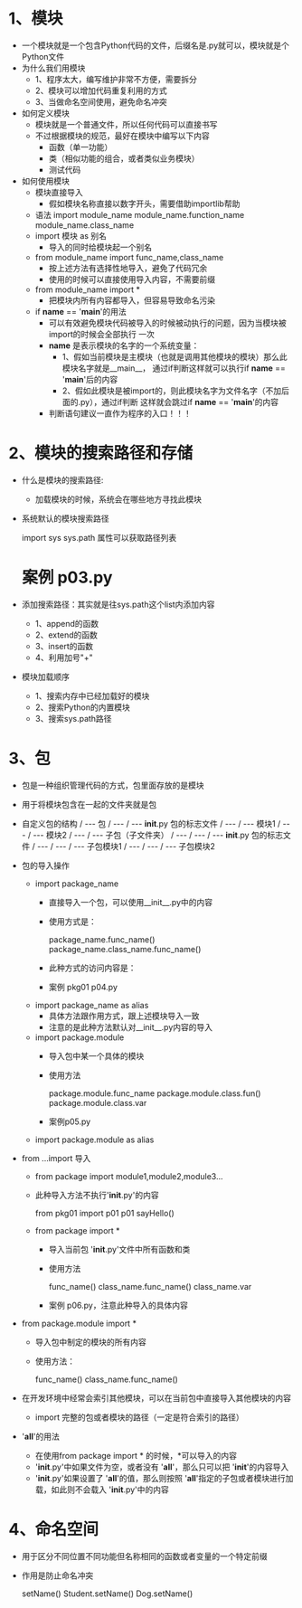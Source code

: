 # 1、模块
- 一个模块就是一个包含Python代码的文件，后缀名是.py就可以，模块就是个Python文件
- 为什么我们用模块
    - 1、程序太大，编写维护非常不方便，需要拆分
    - 2、模块可以增加代码重复利用的方式
    - 3、当做命名空间使用，避免命名冲突
- 如何定义模块
    - 模块就是一个普通文件，所以任何代码可以直接书写
    - 不过根据模块的规范，最好在模块中编写以下内容
        - 函数（单一功能）
        - 类（相似功能的组合，或者类似业务模块）
        - 测试代码
- 如何使用模块
    - 模块直接导入
        - 假如模块名称直接以数字开头，需要借助importlib帮助
    - 语法
        import module_name
        module_name.function_name
        module_name.class_name 
    - import 模块 as 别名
        - 导入的同时给模块起一个别名
    - from module_name import func_name,class_name
        - 按上述方法有选择性地导入，避免了代码冗余
        - 使用的时候可以直接使用导入内容，不需要前缀
    - from module_name import *
        - 把模块内所有内容都导入，但容易导致命名污染
    - if __name__ == '__main__'的用法
        - 可以有效避免模块代码被导入的时候被动执行的问题，因为当模块被import的时候会全部执行
        一次
        - __name__ 是表示模块的名字的一个系统变量：
            - 1、假如当前模块是主模块（也就是调用其他模块的模块）那么此模块名字就是__main__，
            通过if判断这样就可以执行if __name__ == '__main__'后的内容
            - 2、假如此模块是被import的，则此模块名字为文件名字（不加后面的.py），通过if判断
            这样就会跳过if __name__ == '__main__'的内容
        - 判断语句建议一直作为程序的入口！！！

# 2、模块的搜索路径和存储
- 什么是模块的搜索路径:
    - 加载模块的时候，系统会在哪些地方寻找此模块
- 系统默认的模块搜索路径
    
    import sys
    sys.path 属性可以获取路径列表
    # 案例 p03.py
    
- 添加搜索路径：其实就是往sys.path这个list内添加内容
    - 1、append的函数
    - 2、extend的函数
    - 3、insert的函数
    - 4、利用加号"+"
- 模块加载顺序
    - 1、搜索内存中已经加载好的模块
    - 2、搜索Python的内置模块
    - 3、搜索sys.path路径

# 3、包
- 包是一种组织管理代码的方式，包里面存放的是模块
- 用于将模块包含在一起的文件夹就是包
- 自定义包的结构
    / --- 包
    / --- / --- __init__.py 包的标志文件
    / --- / --- 模块1
    / --- / --- 模块2
    / --- / --- 子包（子文件夹）
    / --- / --- / --- __init__.py 包的标志文件
    / --- / --- / --- 子包模块1
    / --- / --- / --- 子包模块2
- 包的导入操作
    - import package_name
        - 直接导入一个包，可以使用__init__.py中的内容
        - 使用方式是：
            
            package_name.func_name()
            package_name.class_name.func_name()
        - 此种方式的访问内容是：
        - 案例 pkg01 p04.py
    - import package_name as alias
        - 具体方法跟作用方式，跟上述模块导入一致
        - 注意的是此种方法默认对__init__.py内容的导入
    - import package.module
        - 导入包中某一个具体的模块
        - 使用方法
            
            package.module.func_name
            package.module.class.fun()
            package.module.class.var
        - 案例p05.py
    - import package.module as alias
   
- from ...import 导入
    - from package import module1,module2,module3...
    - 此种导入方法不执行'__init__.py'的内容
        
        from pkg01 import p01
        p01 sayHello() 
    - from package import *
        - 导入当前包 '__init__.py'文件中所有函数和类
        - 使用方法
            
            func_name()
            class_name.func_name()
            class_name.var
        - 案例 p06.py，注意此种导入的具体内容
        
- from package.module import *
    - 导入包中制定的模块的所有内容
    - 使用方法：
        
        func_name()
        class_name.func_name()
    
- 在开发环境中经常会索引其他模块，可以在当前包中直接导入其他模块的内容
    - import 完整的包或者模块的路径（一定是符合索引的路径）
    
- '__all__'的用法
    - 在使用from package import * 的时候，*可以导入的内容
    - '__init__.py'中如果文件为空，或者没有 '__all__'，那么只可以把 '__init__'的内容导入
    - '__init__.py'如果设置了 '__all__'的值，那么则按照 '__all__'指定的子包或者模块进行加
    载，如此则不会载入 '__init__.py'中的内容
    
# 4、命名空间
- 用于区分不同位置不同功能但名称相同的函数或者变量的一个特定前缀
- 作用是防止命名冲突

    setName()
    Student.setName()
    Dog.setName() 